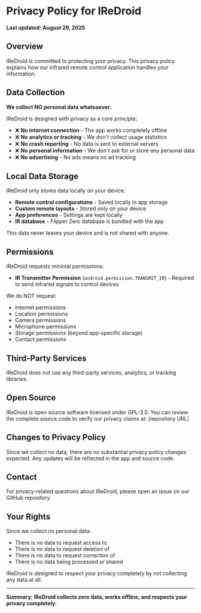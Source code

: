 # Privacy Policy for IReDroid

**Last updated: August 29, 2025**

## Overview

IReDroid is committed to protecting your privacy. This privacy policy explains how our infrared remote control application handles your information.

## Data Collection

**We collect NO personal data whatsoever.**

IReDroid is designed with privacy as a core principle:

- ❌ **No internet connection** - The app works completely offline
- ❌ **No analytics or tracking** - We don't collect usage statistics
- ❌ **No crash reporting** - No data is sent to external servers
- ❌ **No personal information** - We don't ask for or store any personal data
- ❌ **No advertising** - No ads means no ad tracking

## Local Data Storage

IReDroid only stores data locally on your device:

- **Remote control configurations** - Saved locally in app storage
- **Custom remote layouts** - Stored only on your device
- **App preferences** - Settings are kept locally
- **IR database** - Flipper Zero database is bundled with the app

This data never leaves your device and is not shared with anyone.

## Permissions

IReDroid requests minimal permissions:

- **IR Transmitter Permission** (`android.permission.TRANSMIT_IR`) - Required to send infrared signals to control devices

We do NOT request:
- Internet permissions
- Location permissions
- Camera permissions
- Microphone permissions
- Storage permissions (beyond app-specific storage)
- Contact permissions

## Third-Party Services

IReDroid does not use any third-party services, analytics, or tracking libraries.

## Open Source

IReDroid is open source software licensed under GPL-3.0. You can review the complete source code to verify our privacy claims at: [repository URL]

## Changes to Privacy Policy

Since we collect no data, there are no substantial privacy policy changes expected. Any updates will be reflected in the app and source code.

## Contact

For privacy-related questions about IReDroid, please open an issue on our GitHub repository.

## Your Rights

Since we collect no personal data:
- There is no data to request access to
- There is no data to request deletion of
- There is no data to request correction of
- There is no data being processed or shared

IReDroid is designed to respect your privacy completely by not collecting any data at all.

---

**Summary: IReDroid collects zero data, works offline, and respects your privacy completely.**
